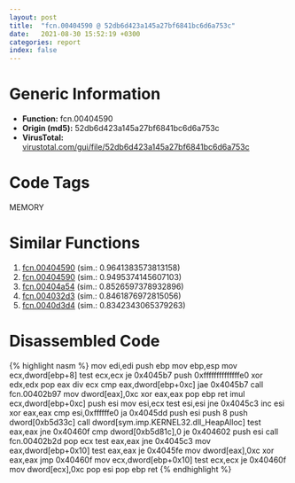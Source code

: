 ```yaml
---
layout: post
title:  "fcn.00404590 @ 52db6d423a145a27bf6841bc6d6a753c"
date:   2021-08-30 15:52:19 +0300
categories: report
index: false
---
```


# Generic Information
- **Function:** fcn.00404590
- **Origin (md5):** 52db6d423a145a27bf6841bc6d6a753c
- **VirusTotal:** [virustotal.com/gui/file/52db6d423a145a27bf6841bc6d6a753c][virustotal_ref]

# Code Tags
<span class="tag" id="MEMORY">MEMORY</span>


# Similar Functions

1. [fcn.00404590][similar_1_ref] (sim.: 0.9641383573813158)
2. [fcn.00404590][similar_2_ref] (sim.: 0.9495374145607103)
3. [fcn.00404a54][similar_3_ref] (sim.: 0.8526597378932896)
4. [fcn.004032d3][similar_4_ref] (sim.: 0.8461876972815056)
5. [fcn.0040d3d4][similar_5_ref] (sim.: 0.8342343065379263)


# Disassembled Code

{% highlight nasm %}
mov edi,edi
push ebp
mov ebp,esp
mov ecx,dword[ebp+8]
test ecx,ecx
je 0x4045b7
push 0xffffffffffffffe0
xor edx,edx
pop eax
div ecx
cmp eax,dword[ebp+0xc]
jae 0x4045b7
call fcn.00402b97
mov dword[eax],0xc
xor eax,eax
pop ebp
ret 
imul ecx,dword[ebp+0xc]
push esi
mov esi,ecx
test esi,esi
jne 0x4045c3
inc esi
xor eax,eax
cmp esi,0xffffffe0
ja 0x4045dd
push esi
push 8
push dword[0xb5d33c]
call dword[sym.imp.KERNEL32.dll_HeapAlloc]
test eax,eax
jne 0x40460f
cmp dword[0xb5d81c],0
je 0x404602
push esi
call fcn.00402b2d
pop ecx
test eax,eax
jne 0x4045c3
mov eax,dword[ebp+0x10]
test eax,eax
je 0x4045fe
mov dword[eax],0xc
xor eax,eax
jmp 0x40460f
mov ecx,dword[ebp+0x10]
test ecx,ecx
je 0x40460f
mov dword[ecx],0xc
pop esi
pop ebp
ret 
{% endhighlight %}


[similar_1_ref]: /report/fcn.00404590@4b23380b9a3d725ff34b4863334d2fd1
[similar_2_ref]: /report/fcn.00404590@270dac5814b53c701f75fce71d0dccc5
[similar_3_ref]: /report/fcn.00404a54@beda3471296946b3846562e37a7f6ab6
[similar_4_ref]: /report/fcn.004032d3@204939cf633f794950a64b42ef0088de
[similar_5_ref]: /report/fcn.0040d3d4@01be4434cc5f975da87a4b25d209e100
[virustotal_ref]: https://www.virustotal.com/gui/file/52db6d423a145a27bf6841bc6d6a753c